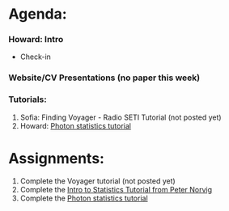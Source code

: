 # Agenda:

### Howard: Intro
- Check-in

### Website/CV Presentations (no paper this week)
    
### Tutorials:
1. Sofia: Finding Voyager - Radio SETI Tutorial (not posted yet)
2. Howard: [Photon statistics tutorial](photon_stats_tutorial.ipynb)

# Assignments:
1. Complete the Voyager tutorial (not posted yet)
2. Complete the [Intro to Statistics Tutorial from Peter Norvig](https://nbviewer.jupyter.org/url/norvig.com/ipython/Probability.ipynb)
3. Complete the [Photon statistics tutorial](photon_stats_tutorial.ipynb)
